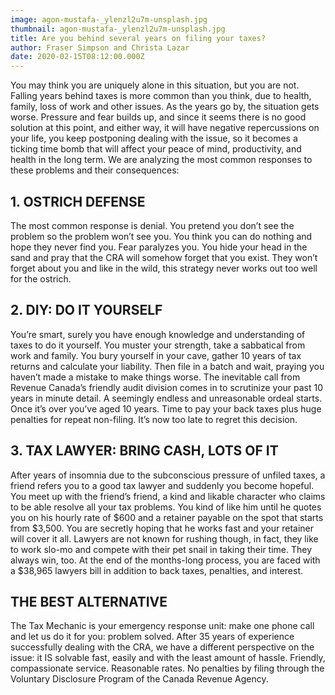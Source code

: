 ```yaml
---
image: agon-mustafa-_ylenzl2u7m-unsplash.jpg
thumbnail: agon-mustafa-_ylenzl2u7m-unsplash.jpg
title: Are you behind several years on filing your taxes?
author: Fraser Simpson and Christa Lazar
date: 2020-02-15T08:12:00.000Z
---
```

You may think you are uniquely alone in this situation, but you are not. Falling years behind taxes is more common than you think, due to health, family, loss of work and other issues. As the years go by, the situation gets worse. Pressure and fear builds up, and since it seems there is no good solution at this point, and either way, it will have negative repercussions on your life, you keep postponing dealing with the issue, so it becomes a ticking time bomb that will affect your peace of mind, productivity, and health in the long term. We are analyzing the most common responses to these problems and their consequences:

## 1. OSTRICH DEFENSE

The most common response is denial. You pretend you don’t see the problem so the problem won’t see you. You think you can do nothing and hope they never find you. Fear paralyzes you. You hide your head in the sand and pray that the CRA will somehow forget that you exist. They won’t forget about you and like in the wild, this strategy never works out too well for the ostrich.

## 2. DIY: DO IT YOURSELF

You’re smart, surely you have enough knowledge and understanding of taxes to do it yourself. You muster your strength, take a sabbatical from work and family. You bury yourself in your cave, gather 10 years of tax returns and calculate your liability. Then file in a batch and wait, praying you haven’t made a mistake to make things worse. The inevitable call from Revenue Canada’s friendly audit division comes in to scrutinize your past 10 years in minute detail. A seemingly endless and unreasonable ordeal starts. Once it’s over you’ve aged 10 years. Time to pay your back taxes plus huge penalties for repeat non-filing. It’s now too late to regret this decision.

## 3. TAX LAWYER: BRING CASH, LOTS OF IT

After years of insomnia due to the subconscious pressure of unfiled taxes, a friend refers you to a good tax lawyer and suddenly you become hopeful. You meet up with the friend’s friend, a kind and likable character who claims to be able resolve all your tax problems. You kind of like him until he quotes you on his hourly rate of $600 and a retainer payable on the spot that starts from $3,500. You are secretly hoping that he works fast and your retainer will cover it all. Lawyers are not known for rushing though, in fact, they like to work slo-mo and compete with their pet snail in taking their time. They always win, too. At the end of the months-long process, you are faced with a $38,965 lawyers bill in addition to back taxes, penalties, and interest.

## THE BEST ALTERNATIVE

The Tax Mechanic is your emergency response unit: make one phone call and let us do it for you: problem solved. After 35 years of experience successfully dealing with the CRA, we have a different perspective on the issue: it IS solvable fast, easily and with the least amount of hassle. Friendly, compassionate service. Reasonable rates. No penalties by filing through the Voluntary Disclosure Program of the Canada Revenue Agency.
